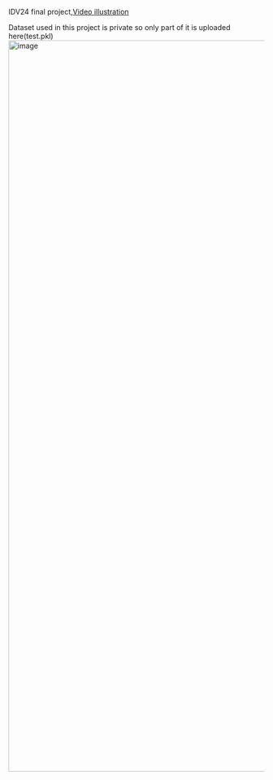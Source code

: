 IDV24 final project,[Video illustration](https://www.youtube.com/watch?v=ZCIpDxLSSdg)

Dataset used in this project is private so only part of it is uploaded here(test.pkl)
<img width="1440" alt="image" src="https://github.com/user-attachments/assets/8bd74246-ba7d-4eed-968e-2e1102dba653" />

